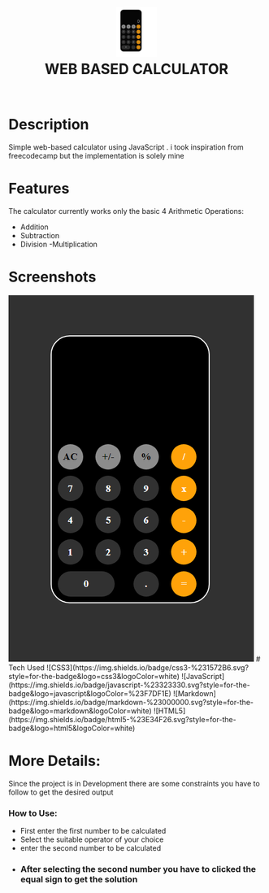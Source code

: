 <div align="center">
      <h1> <img src="img\logo.png" width="80px"><br/>WEB BASED CALCULATOR </h1>
     </div>
<p align="center"> <a href="https://voidrak.github.io/" target="_blank"><img alt="" src="https://img.shields.io/badge/Website-EA4C89?style=normal&logo=dribbble&logoColor=white" style="vertical-align:center" /></a> <a href="https://twitter.com/home" target="_blank"><img alt="" src="https://img.shields.io/badge/Twitter-1DA1F2?style=normal&logo=twitter&logoColor=white" style="vertical-align:center" /></a> <a href="https://www.instagram.com/" target="_blank"><img alt="" src="https://img.shields.io/badge/Instagram-E4405F?style=normal&logo=instagram&logoColor=white" style="vertical-align:center" /></a> <a href="https://www.linkedin.com/in/nahom-abraham-460656286}" target="_blank"><img alt="" src="https://img.shields.io/badge/LinkedIn-0077B5?style=normal&logo=linkedin&logoColor=white" style="vertical-align:center" /></a> </p>

# Description
Simple web-based calculator using JavaScript . i took inspiration from freecodecamp but the implementation is solely mine  

# Features
The calculator currently works only the basic 4 Arithmetic Operations: 
 - Addition
 - Subtraction
 - Division
 -Multiplication

  
# Screenshots
 <img src="img\Screenshot 2023-08-07 183358.png">
# Tech Used
 ![CSS3](https://img.shields.io/badge/css3-%231572B6.svg?style=for-the-badge&logo=css3&logoColor=white) ![JavaScript](https://img.shields.io/badge/javascript-%23323330.svg?style=for-the-badge&logo=javascript&logoColor=%23F7DF1E) ![Markdown](https://img.shields.io/badge/markdown-%23000000.svg?style=for-the-badge&logo=markdown&logoColor=white) ![HTML5](https://img.shields.io/badge/html5-%23E34F26.svg?style=for-the-badge&logo=html5&logoColor=white)
      
#  More Details:
Since the project is in Development there are some constraints you have to follow to get the desired output

###  How to Use:
- First enter the  first number to be calculated
- Select the  suitable operator of your  choice
- enter the  second number to be calculated
- ### After selecting the second  number you have to clicked the equal sign to get the solution 



<!-- </> with 💛 by readMD (https://readmd.itsvg.in) -->
    
